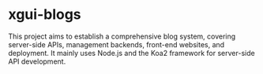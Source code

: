 # xgui-blogs
This project aims to establish a comprehensive blog system, covering server-side APIs, management backends, front-end websites, and deployment. It mainly uses Node.js and the Koa2 framework for server-side API development.
